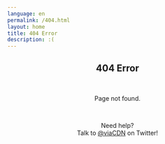 ```yaml
---
language: en
permalink: /404.html
layout: home
title: 404 Error
description: :(
---
```


<center>
<h2>404 Error</h2>
<br/>

<p>
Page not found.
</p>

<br/>

<p>
Need help?
<br/>
Talk to <a href="https://twitter.com/viaCDN" target="_blank" rel="noopener">@viaCDN</a> on Twitter!
</p>

<br/>
</center>
